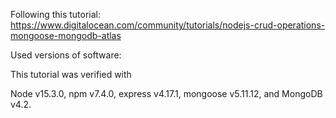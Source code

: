 Following this tutorial:
<https://www.digitalocean.com/community/tutorials/nodejs-crud-operations-mongoose-mongodb-atlas>

Used versions of software:

This tutorial was verified with 

Node v15.3.0, 
npm v7.4.0, 
express v4.17.1, 
mongoose v5.11.12, 
and MongoDB v4.2.

